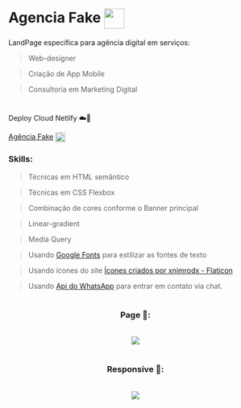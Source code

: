 # Agencia Fake <img width='40' align='center' src="./assets/images/marketing.png"/>

LandPage específica para agência digital em serviços:

> Web-designer

> Criação de App Mobile

> Consultoria em Marketing Digital
#
Deploy Cloud Netlify ☁️🚀

[Agência Fake](https://agenciafake-bn.netlify.app/) <img width='20' align='center' src="./assets/images/favicon.ico"/>

### Skills:

> Técnicas em HTML semântico

> Técnicas em CSS Flexbox

> Combinação de cores conforme o Banner principal

> Linear-gradient

> Media Query

> Usando [Google Fonts](https://fonts.google.com/) para estilizar as fontes de texto

> Usando ícones do site <a href="https://www.flaticon.com/br/icones-gratis/desenvolvimento-web" target="_blank" title="desenvolvimento web ícones"> Ícones criados por xnimrodx - Flaticon</a>

> Usando [Api do WhatsApp](https://api.whatsapp.com/) para entrar em contato via chat.
#


<div align='center'>
<h3>Page 📑:</h3>
<br />
<img src="./assets/images/agenciafake.gif"/>
</div>

#

<div align='center'>
<h3>Responsive 📲:</h3>
<br />
<img src="./assets/images/agenciafakeresponsivo.gif"/>
</div>
